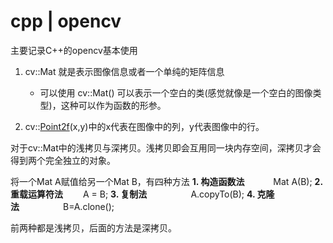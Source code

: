 # cpp | opencv 

主要记录C++的opencv基本使用

1. cv::Mat 就是表示图像信息或者一个单纯的矩阵信息
    - 可以使用 cv::Mat() 可以表示一个空白的类(感觉就像是一个空白的图像类型)，这种可以作为函数的形参。

2. cv::[Point2f](https://so.csdn.net/so/search?q=Point2f&spm=1001.2101.3001.7020)(x,y)中的x代表在图像中的列，y代表图像中的行。



对于cv::Mat中的浅拷贝与深拷贝。浅拷贝即会互用同一块内存空间，深拷贝才会得到两个完全独立的对象。

将一个Mat A赋值给另一个Mat B，有四种方法
**1. 构造函数法**    Mat A(B);
**2. 重载运算符法**   A = B;
**3. 复制法**     A.copyTo(B);
**4. 克隆法**     B=A.clone();

前两种都是浅拷贝，后面的方法是深拷贝。















